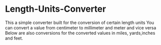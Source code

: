 # Length-Units-Converter
This a simple converter built for the conversion of certain length units
You can convert a value from centimeter to millimeter and meter and vice versa
Below are also conversions for the converted values in miles, yards,inches and feet.
